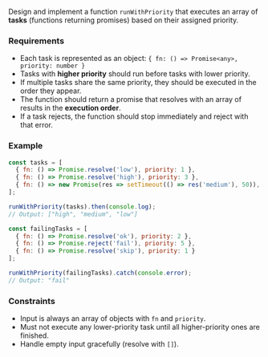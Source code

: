 Design and implement a function `runWithPriority` that executes an array of **tasks** (functions returning promises) based on their assigned priority.

### Requirements

* Each task is represented as an object:
  `{ fn: () => Promise<any>, priority: number }`
* Tasks with **higher priority** should run before tasks with lower priority.
* If multiple tasks share the same priority, they should be executed in the order they appear.
* The function should return a promise that resolves with an array of results in the **execution order**.
* If a task rejects, the function should stop immediately and reject with that error.

### Example

```js
const tasks = [
  { fn: () => Promise.resolve('low'), priority: 1 },
  { fn: () => Promise.resolve('high'), priority: 3 },
  { fn: () => new Promise(res => setTimeout(() => res('medium'), 50)), priority: 2 }
];

runWithPriority(tasks).then(console.log);
// Output: ["high", "medium", "low"]

const failingTasks = [
  { fn: () => Promise.resolve('ok'), priority: 2 },
  { fn: () => Promise.reject('fail'), priority: 5 },
  { fn: () => Promise.resolve('skip'), priority: 1 }
];

runWithPriority(failingTasks).catch(console.error);
// Output: "fail"
```

### Constraints

* Input is always an array of objects with `fn` and `priority`.
* Must not execute any lower-priority task until all higher-priority ones are finished.
* Handle empty input gracefully (resolve with `[]`).
